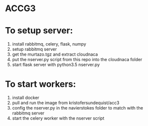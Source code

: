 # ACCG3

# To setup server:
1. install rabbitmq, celery, flask, numpy
2. setup rabbitmq server
2. get the murtazo.tgz and extract cloudnaca
3. put the nserver.py script from this repo into the cloudnaca folder
4. start flask server with python3.5 nserver.py

# To start workers:
1. install docker
2. pull and run the image from kristofersundequist/acc3
3. config the nserver.py in the navierstokes folder to match with the rabbitmq server
4. start the celery worker with the nserver script
